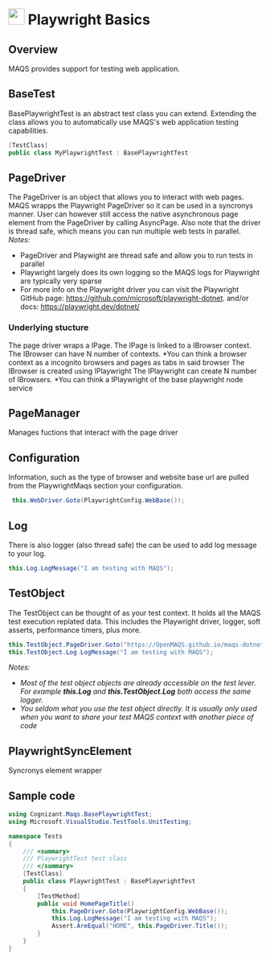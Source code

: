 # <img src="resources/maqslogo.ico" height="32" width="32"> Playwright Basics

## Overview
MAQS provides support for testing web application.  

## BaseTest
BasePlaywrightTest is an abstract test class you can extend.  Extending the class allows you to automatically use MAQS's web application testing capabilities.
```csharp
[TestClass]
public class MyPlaywrightTest : BasePlaywrightTest
```

## PageDriver
The PageDriver is an object that allows you to interact with web pages. MAQS wrapps the Playwright PageDriver so it can be used in a syncronys manner. User can however still access the native asynchronous page element from the PageDriver by calling AsyncPage.
Also note that the driver is thread safe, which means you can run multiple web tests in parallel.   
*Notes:*
* PageDriver and Playwight are thread safe and allow you to run tests in parallel
* Playwright largely does its own logging so the MAQS logs for Playwright are typically very sparse
* For more info on the Playwright driver you can visit the Playwright GitHub page: https://github.com/microsoft/playwright-dotnet. and/or docs: https://playwright.dev/dotnet/

### Underlying stucture
The page driver wraps a IPage.
The IPage is linked to a IBrowser context.
The IBrowser can have N number of contexts.
*You can think a browser context as a incognito browsers and pages as tabs in said browser
The IBrowser is created using IPlaywright
The IPlaywright can create N number of IBrowsers.
*You can think a IPlaywright of the base playwright node service 

## PageManager
Manages fuctions that interact with the page driver

## Configuration 
Information, such as the type of browser and website base url are pulled from the PlaywrightMaqs section your configuration.
```csharp
 this.WebDriver.Goto(PlaywrightConfig.WebBase());
```

## Log
There is also logger (also thread safe) the can be used to add log message to your log.
```csharp
this.Log.LogMessage("I am testing with MAQS");
```
## TestObject
The TestObject can be thought of as your test context.  It holds all the MAQS test execution replated data.  This includes the Playwright driver, logger, soft asserts, performance timers, plus more.
```csharp
this.TestObject.PageDriver.Goto("https://OpenMAQS.github.io/maqs-dotnet-templates/Static/Automation/");
this.TestObject.Log.LogMessage("I am testing with MAQS");
```
*Notes:*  
* *Most of the test object objects are already accessible on the test lever. For example **this.Log** and **this.TestObject.Log** both access the same logger.*
* *You seldom what you use the test object directly.  It is usually only used when you want to share your test MAQS context with another piece of code*

## PlaywrightSyncElement
Syncronys element wrapper

## Sample code
```csharp
using Cognizant.Maqs.BasePlaywrightTest;
using Microsoft.VisualStudio.TestTools.UnitTesting;

namespace Tests
{
    /// <summary>
    /// PlaywrightTest test class
    /// </summary>
    [TestClass]
    public class PlaywrightTest : BasePlaywrightTest
    {
        [TestMethod]
        public void HomePageTitle()
            this.PageDriver.Goto(PlaywrightConfig.WebBase());
            this.Log.LogMessage("I am testing with MAQS");
            Assert.AreEqual("HOME", this.PageDriver.Title());
        }
    }
}
```